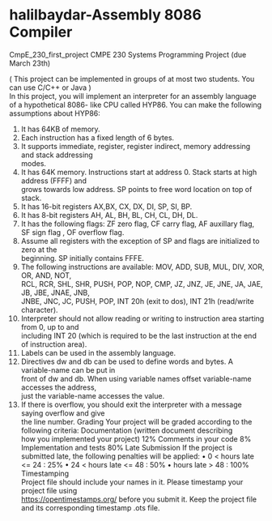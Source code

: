 # halilbaydar-Assembly 8086 Compiler
CmpE_230_first_project
CMPE	230	Systems	Programming
Project	 (due	March	23th)


(	This	project can	be	implemented	in	groups	of	at	most	two	students.	 You	can	use	C/C++	or	Java )	
In	this	project,	you	will	implement	an	interpreter	for	an	assembly	language	of	a	 hypothetical	8086-
like	CPU	called	HYP86.		You	can	make the	following	assumptions about	HYP86:
1. It has	64KB	of	memory.
2. Each	instruction	has	a	fixed	length	of	6	bytes.
3. It	supports	immediate,	register,	 register	indirect,	memory	addressing	 and	stack	addressing	
modes.	
4. It	 has	 64K	memory.	Instructions	 start	 at	 address	 0.	 Stack	 starts	 at	 high	 address	 (FFFF)	 and	
grows	towards	low	address.		SP	points	to	free	word location	on	top	of	stack.	
5. It	has	16-bit	registers	AX,BX,	CX,	DX,	DI,	SP,	SI,	BP.	
6. It	has	8-bit	registers	AH,	AL,	BH,	BL,	CH,	CL,	DH,	DL.
7. It	 has	 the	 following	 flags: ZF zero	 flag,	 CF carry	 flag,	 AF auxillary	 flag,	 SF sign	 flag	 ,	 OF
overflow	flag.
8. Assume	 all	 registers	 with	 the	 exception	 of	 SP and	 flags	 are	 initialized	 to	 zero	 	 at	 the	
beginning.	SP initially contains	FFFE.
9. The	 following	instructions	are	available:	MOV,	 ADD,	 SUB,	MUL,	 DIV,	 XOR,	OR,	 AND,	 NOT,	
RCL, RCR, SHL,	 SHR, PUSH,	 POP,	NOP,	 CMP,	 JZ,	JNZ,	 JE,	JNE, JA,	 JAE,	 JB,	 JBE,	JNAE,	 JNB,	
JNBE,	JNC,	JC,	 PUSH,	POP, INT	20h (exit	to	dos),	INT	21h	(read/write	character).	
10. Interpreter	should	not	allow	reading	or	writing	to	instruction	area	 starting	from	0,	up to and	
including		INT 20 (which	is	required	to	be	the	last	instruction	at	the	end	of	instruction	area).	
11. Labels	can	be	used	in	the	assembly	language.	
12. Directives		dw and	db can	be	used	to	define	words	and	bytes.	A	variable-name can	be	put	in	
front	of	dw and	db.	When	using	variable	names		offset	variable-name accesses the	address,	
just	the	variable-name accesses	the	value.	
13. If	there	is	overflow,	you	should	exit	the	interpreter	with	a	message	saying	overflow	and	give	
the	line	number.	
Grading
Your	project	will	be	graded	according	to	the	following	criteria:
Documentation	(written	document	describing	
how	you	implemented	your	project)
12%
Comments	in	your	code	 8%
Implementation	and	tests 80%
Late	Submission
				If	the	project	is	submitted		late,	the	following	penalties	will	be	applied:
• 			0	<	hours	late		<=		24	:								25%
• 24	< hours	late		<=		48	:								50%
• 									hours	late		 >				48 :				 100%
Timestamping	
Project	file should	include	your	names in	it.	Please	timestamp	your	project	file	using	
https://opentimestamps.org/ before	you	submit	it.			Keep	the		project	file	and	its	corresponding
timestamp		.ots	file.	
